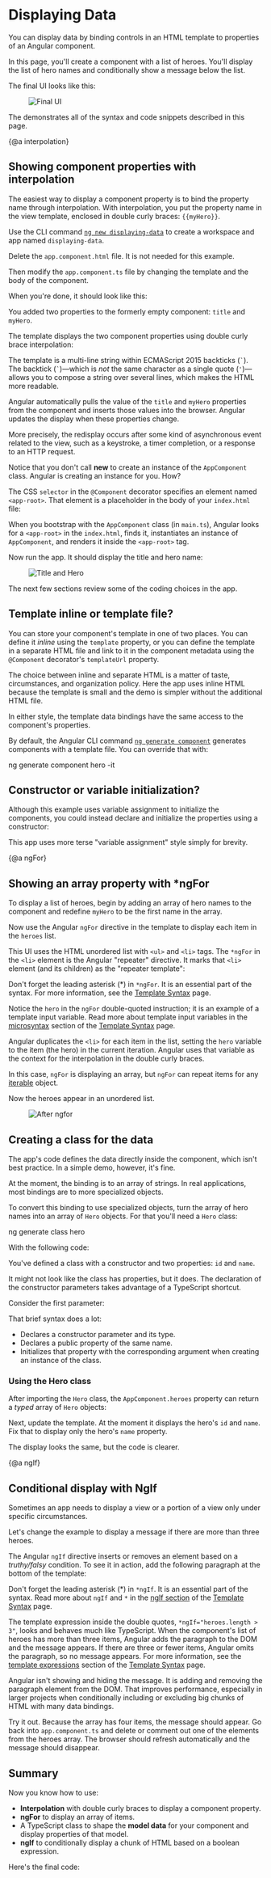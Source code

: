 # Displaying Data

You can display data by binding controls in an HTML template to properties of an Angular component.

In this page, you'll create a component with a list of heroes.
You'll display the list of hero names and
conditionally show a message below the list.

The final UI looks like this:


<figure>
  <img src="generated/images/guide/displaying-data/final.png" alt="Final UI">
</figure>

<div class="alert is-helpful">



The <live-example></live-example> demonstrates all of the syntax and code
snippets described in this page.


</div>


{@a interpolation}

## Showing component properties with interpolation
The easiest way to display a component property
is to bind the property name through interpolation.
With interpolation, you put the property name in the view template, enclosed in double curly braces: `{{myHero}}`.

Use the CLI command [`ng new displaying-data`](cli/new) to create a workspace and app named `displaying-data`.

Delete the <code>app.component.html</code> file. It is not needed for this example.

Then modify the <code>app.component.ts</code> file by
changing the template and the body of the component.

When you're done, it should look like this:


<code-example path="displaying-data/src/app/app.component.1.ts" header="src/app/app.component.ts"></code-example>



You added two properties to the formerly empty component: `title` and `myHero`.

The template displays the two component properties using double curly brace
interpolation:


<code-example path="displaying-data/src/app/app.component.1.ts" header="src/app/app.component.ts (template)" region="template"></code-example>



<div class="alert is-helpful">



The template is a multi-line string within ECMAScript 2015 backticks (<code>\`</code>).
The backtick (<code>\`</code>)&mdash;which is *not* the same character as a single
quote (`'`)&mdash;allows you to compose a string over several lines, which makes the
HTML more readable.


</div>



Angular automatically pulls the value of the `title` and `myHero` properties from the component and
inserts those values into the browser. Angular updates the display
when these properties change.


<div class="alert is-helpful">



More precisely, the redisplay occurs after some kind of asynchronous event related to
the view, such as a keystroke, a timer completion, or a response to an HTTP request.


</div>



Notice that you don't call **new** to create an instance of the `AppComponent` class.
Angular is creating an instance for you. How?

The CSS `selector` in the `@Component` decorator specifies an element named `<app-root>`.
That element is a placeholder in the body of your `index.html` file:


<code-example path="displaying-data/src/index.html" header="src/index.html (body)" region="body"></code-example>



When you bootstrap with the `AppComponent` class (in <code>main.ts</code>), Angular looks for a `<app-root>`
in the `index.html`, finds it, instantiates an instance of `AppComponent`, and renders it
inside the `<app-root>` tag.

Now run the app. It should display the title and hero name:

<figure>
  <img src="generated/images/guide/displaying-data/title-and-hero.png" alt="Title and Hero">
</figure>



The next few sections review some of the coding choices in the app.


## Template inline or template file?

You can store your component's template in one of two places.
You can define it *inline* using the `template` property, or you can define
the template in a separate HTML file and link to it in
the component metadata using the `@Component` decorator's `templateUrl` property.

The choice between inline and separate HTML is a matter of taste,
circumstances, and organization policy.
Here the app uses inline HTML because the template is small and the demo
is simpler without the additional HTML file.

In either style, the template data bindings have the same access to the component's properties.

<div class="alert is-helpful">

  By default, the Angular CLI command [`ng generate component`](cli/generate) generates components with a template file. You can override that with:

  <code-example hideCopy language="sh" class="code-shell">
    ng generate component hero -it
  </code-example>

</div>


## Constructor or variable initialization?

Although this example uses variable assignment to initialize the components, you could instead declare and initialize the properties using a constructor:


<code-example path="displaying-data/src/app/app-ctor.component.1.ts" region="class"></code-example>



This app uses more terse "variable assignment" style simply for brevity.

{@a ngFor}

## Showing an array property with ***ngFor**

To display a list of heroes, begin by adding an array of hero names to the component and redefine `myHero` to be the first name in the array.


<code-example path="displaying-data/src/app/app.component.2.ts" header="src/app/app.component.ts (class)" region="class"></code-example>



Now use the Angular `ngFor` directive in the template to display
each item in the `heroes` list.


<code-example path="displaying-data/src/app/app.component.2.ts" header="src/app/app.component.ts (template)" region="template"></code-example>



This UI uses the HTML unordered list with `<ul>` and `<li>` tags. The `*ngFor`
in the `<li>` element is the Angular "repeater" directive.
It marks that `<li>` element (and its children) as the "repeater template":


<code-example path="displaying-data/src/app/app.component.2.ts" header="src/app/app.component.ts (li)" region="li"></code-example>



<div class="alert is-important">



Don't forget the leading asterisk (\*) in `*ngFor`. It is an essential part of the syntax.
For more information, see the [Template Syntax](guide/template-syntax#ngFor) page.


</div>



Notice the `hero` in the `ngFor` double-quoted instruction;
it is an example of a template input variable. Read
more about template input variables in the [microsyntax](guide/template-syntax#microsyntax) section of
the [Template Syntax](guide/template-syntax) page.

Angular duplicates the `<li>` for each item in the list, setting the `hero` variable
to the item (the hero) in the current iteration. Angular uses that variable as the
context for the interpolation in the double curly braces.


<div class="alert is-helpful">



In this case, `ngFor` is displaying an array, but `ngFor` can
repeat items for any [iterable](https://developer.mozilla.org/en-US/docs/Web/JavaScript/Reference/Iteration_protocols) object.

</div>



Now the heroes appear in an unordered list.


<figure>
  <img src="generated/images/guide/displaying-data/hero-names-list.png" alt="After ngfor">
</figure>




## Creating a class for the data

The app's code defines the data directly inside the component, which isn't best practice.
In a simple demo, however, it's fine.

At the moment, the binding is to an array of strings.
In real applications, most bindings are to more specialized objects.

To convert this binding to use specialized objects, turn the array
of hero names into an array of `Hero` objects. For that you'll need a `Hero` class:

<code-example language="sh" class="code-shell">
  ng generate class hero
</code-example>

With the following code:


<code-example path="displaying-data/src/app/hero.ts" header="src/app/hero.ts"></code-example>



You've defined a class with a constructor and two properties: `id` and `name`.

It might not look like the class has properties, but it does.
The declaration of the constructor parameters takes advantage of a TypeScript shortcut.

Consider the first parameter:


<code-example path="displaying-data/src/app/hero.ts" header="src/app/hero.ts (id)" region="id"></code-example>



That brief syntax does a lot:

* Declares a constructor parameter and its type.
* Declares a public property of the same name.
* Initializes that property with the corresponding argument when creating an instance of the class.



### Using the Hero class

After importing the `Hero` class, the `AppComponent.heroes` property can return a _typed_ array
of `Hero` objects:


<code-example path="displaying-data/src/app/app.component.3.ts" header="src/app/app.component.ts (heroes)" region="heroes"></code-example>



Next, update the template.
At the moment it displays the hero's `id` and `name`.
Fix that to display only the hero's `name` property.


<code-example path="displaying-data/src/app/app.component.3.ts" header="src/app/app.component.ts (template)" region="template"></code-example>



The display looks the same, but the code is clearer.

{@a ngIf}

## Conditional display with NgIf

Sometimes an app needs to display a view or a portion of a view only under specific circumstances.

Let's change the example to display a message if there are more than three heroes.

The Angular `ngIf` directive inserts or removes an element based on a _truthy/falsy_ condition.
To see it in action, add the following paragraph at the bottom of the template:


<code-example path="displaying-data/src/app/app.component.ts" header="src/app/app.component.ts (message)" region="message"></code-example>



<div class="alert is-important">



Don't forget the leading asterisk (\*) in `*ngIf`. It is an essential part of the syntax.
Read more about `ngIf` and `*` in the [ngIf section](guide/template-syntax#ngIf) of the [Template Syntax](guide/template-syntax) page.


</div>



The template expression inside the double quotes,
`*ngIf="heroes.length > 3"`, looks and behaves much like TypeScript.
When the component's list of heroes has more than three items, Angular adds the paragraph
to the DOM and the message appears. If there are three or fewer items, Angular omits the
paragraph, so no message appears. For more information,
see the [template expressions](guide/template-syntax#template-expressions) section of the
[Template Syntax](guide/template-syntax) page.


<div class="alert is-helpful">



Angular isn't showing and hiding the message. It is adding and removing the paragraph element from the DOM. That improves performance, especially in larger projects when conditionally including or excluding
big chunks of HTML with many data bindings.


</div>



Try it out. Because the array has four items, the message should appear.
Go back into <code>app.component.ts</code> and delete or comment out one of the elements from the heroes array.
The browser should refresh automatically and the message should disappear.



## Summary
Now you know how to use:

* **Interpolation** with double curly braces to display a component property.
* **ngFor** to display an array of items.
* A TypeScript class to shape the **model data** for your component and display properties of that model.
* **ngIf** to conditionally display a chunk of HTML based on a boolean expression.

Here's the final code:


<code-tabs>

  <code-pane header="src/app/app.component.ts" path="displaying-data/src/app/app.component.ts" region="final">

  </code-pane>

  <code-pane header="src/app/hero.ts" path="displaying-data/src/app/hero.ts">

  </code-pane>

  <code-pane header="src/app/app.module.ts" path="displaying-data/src/app/app.module.ts">

  </code-pane>

  <code-pane header="main.ts" path="displaying-data/src/main.ts">

  </code-pane>

</code-tabs>

